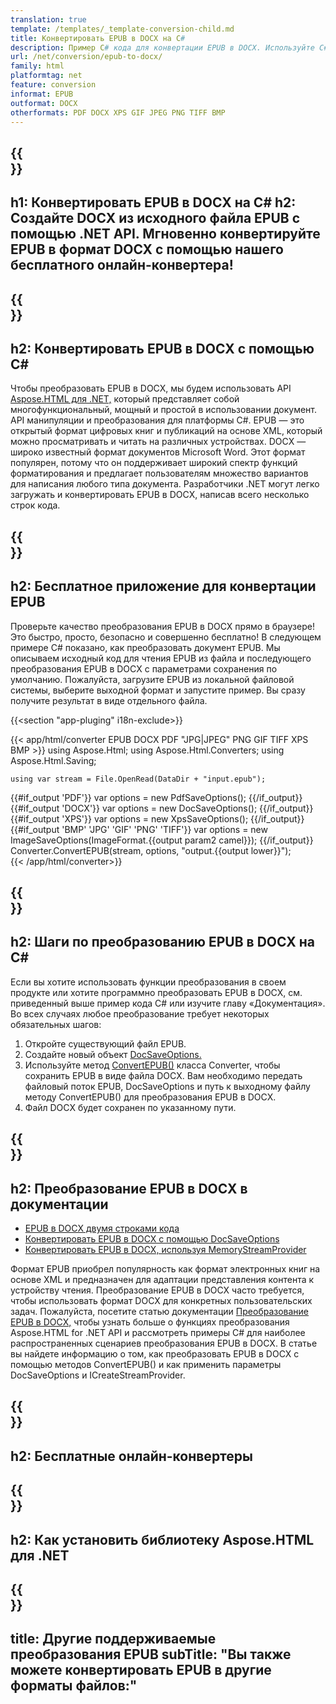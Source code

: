 ```yaml
---
translation: true
template: /templates/_template-conversion-child.md
title: Конвертировать EPUB в DOCX на С#
description: Пример C# кода для конвертации EPUB в DOCX. Используйте C# API в любом приложении .NET. Попробуйте онлайн-конвертер EPUB в DOCX бесплатно!
url: /net/conversion/epub-to-docx/
family: html
platformtag: net
feature: conversion
informat: EPUB
outformat: DOCX
otherformats: PDF DOCX XPS GIF JPEG PNG TIFF BMP
---
```


{{<section banner>}}
---
h1: Конвертировать EPUB в DOCX на C#
h2: Создайте DOCX из исходного файла EPUB с помощью .NET API. Мгновенно конвертируйте EPUB в формат DOCX с помощью нашего бесплатного онлайн-конвертера!
---

{{<section overview>}}
---
h2: Конвертировать EPUB в DOCX с помощью C#
---

Чтобы преобразовать EPUB в DOCX, мы будем использовать API [Aspose.HTML для .NET,](https://products.aspose.com/html/net/) который представляет собой многофункциональный, мощный и простой в использовании документ. API манипуляции и преобразования для платформы C#. EPUB — это открытый формат цифровых книг и публикаций на основе XML, который можно просматривать и читать на различных устройствах. DOCX — широко известный формат документов Microsoft Word. Этот формат популярен, потому что он поддерживает широкий спектр функций форматирования и предлагает пользователям множество вариантов для написания любого типа документа. Разработчики .NET могут легко загружать и конвертировать EPUB в DOCX, написав всего несколько строк кода.

{{<section demos>}}
---
h2: Бесплатное приложение для конвертации EPUB
---

Проверьте качество преобразования EPUB в DOCX прямо в браузере! Это быстро, просто, безопасно и совершенно бесплатно! В следующем примере C# показано, как преобразовать документ EPUB. Мы описываем исходный код для чтения EPUB из файла и последующего преобразования EPUB в DOCX с параметрами сохранения по умолчанию. Пожалуйста, загрузите EPUB из локальной файловой системы, выберите выходной формат и запустите пример. Вы сразу получите результат в виде отдельного файла.

{{<section "app-pluging" i18n-exclude>}}

{{< app/html/converter EPUB DOCX PDF "JPG|JPEG" PNG GIF TIFF XPS BMP >}}
using Aspose.Html;
using Aspose.Html.Converters;
using Aspose.Html.Saving;

    using var stream = File.OpenRead(DataDir + "input.epub");
{{#if_output 'PDF'}}
    var options = new PdfSaveOptions();
{{/if_output}}
{{#if_output 'DOCX'}}
    var options = new DocSaveOptions();
{{/if_output}}
{{#if_output 'XPS'}}
    var options = new XpsSaveOptions();
{{/if_output}}
{{#if_output 'BMP' 'JPG' 'GIF' 'PNG' 'TIFF'}}
    var options = new ImageSaveOptions(ImageFormat.{{output param2 camel}});
{{/if_output}}
    Converter.ConvertEPUB(stream, options, "output.{{output lower}}");   
{{< /app/html/converter>}}


{{<section steps>}}
---
h2: Шаги по преобразованию EPUB в DOCX на C#
---

Если вы хотите использовать функции преобразования в своем продукте или хотите программно преобразовать EPUB в DOCX, см. приведенный выше пример кода C# или изучите главу «Документация». Во всех случаях любое преобразование требует некоторых обязательных шагов:

1. Откройте существующий файл EPUB.
1. Создайте новый объект [DocSaveOptions.](https://reference.aspose.com/html/net/aspose.html.saving/docsaveoptions/)
1. Используйте метод [ConvertEPUB()](https://reference.aspose.com/html/net/aspose.html.converters/converter/convertepub/) класса Converter, чтобы сохранить EPUB в виде файла DOCX. Вам необходимо передать файловый поток EPUB, DocSaveOptions и путь к выходному файлу методу ConvertEPUB() для преобразования EPUB в DOCX.
1. Файл DOCX будет сохранен по указанному пути.

{{<section documentation>}}
---
h2: Преобразование EPUB в DOCX в документации
---

  - <a href="https://docs.aspose.com/html/net/converting-between-formats/epub-to-docx/#epub-to-docx-by-two-lines-of-code" target="_blank">EPUB в DOCX двумя строками кода</a>
  - <a href="https://docs.aspose.com/html/net/converting-between-formats/epub-to-docx/#convert-epub-to-docx-using-docsaveoptions" target="_blank" >Конвертировать EPUB в DOCX с помощью DocSaveOptions</a>
  - <a href="https://docs.aspose.com/html/net/converting-between-formats/epub-to-docx/#output-stream-providers" target="_blank">Конвертировать EPUB в DOCX, используя MemoryStreamProvider</a>

Формат EPUB приобрел популярность как формат электронных книг на основе XML и предназначен для адаптации представления контента к устройству чтения. Преобразование EPUB в DOCX часто требуется, чтобы использовать формат DOCX для конкретных пользовательских задач. Пожалуйста, посетите статью документации [Преобразование EPUB в DOCX,](https://docs.aspose.com/html/net/converting-between-formats/epub-to-docx/) чтобы узнать больше о функциях преобразования Aspose.HTML for .NET API и рассмотреть примеры C# для наиболее распространенных сценариев преобразования EPUB в DOCX. В статье вы найдете информацию о том, как преобразовать EPUB в DOCX с помощью методов ConvertEPUB() и как применить параметры DocSaveOptions и ICreateStreamProvider.

{{<section online-converters>}}
---
h2: Бесплатные онлайн-конвертеры
---

{{<section get-started>}}
---
h2: Как установить библиотеку Aspose.HTML для .NET
---

{{<section other-conversions>}}
---
title: Другие поддерживаемые преобразования EPUB
subTitle: "Вы также можете конвертировать EPUB в другие форматы файлов:"
---
